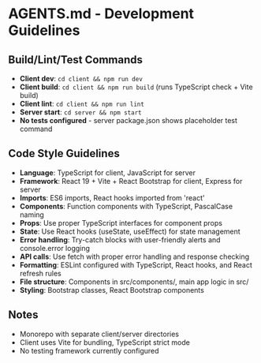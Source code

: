 # AGENTS.md - Development Guidelines

## Build/Lint/Test Commands
- **Client dev**: `cd client && npm run dev`
- **Client build**: `cd client && npm run build` (runs TypeScript check + Vite build)
- **Client lint**: `cd client && npm run lint`
- **Server start**: `cd server && npm start`
- **No tests configured** - server package.json shows placeholder test command

## Code Style Guidelines
- **Language**: TypeScript for client, JavaScript for server
- **Framework**: React 19 + Vite + React Bootstrap for client, Express for server
- **Imports**: ES6 imports, React hooks imported from 'react'
- **Components**: Function components with TypeScript, PascalCase naming
- **Props**: Use proper TypeScript interfaces for component props
- **State**: Use React hooks (useState, useEffect) for state management
- **Error handling**: Try-catch blocks with user-friendly alerts and console.error logging
- **API calls**: Use fetch with proper error handling and response checking
- **Formatting**: ESLint configured with TypeScript, React hooks, and React refresh rules
- **File structure**: Components in src/components/, main app logic in src/
- **Styling**: Bootstrap classes, React Bootstrap components

## Notes
- Monorepo with separate client/server directories
- Client uses Vite for bundling, TypeScript strict mode
- No testing framework currently configured
